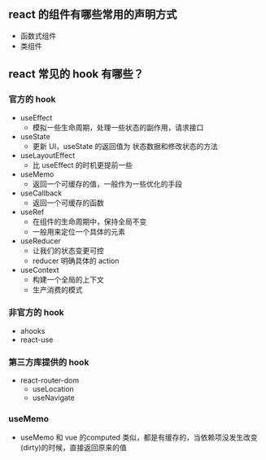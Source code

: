 ## react 的组件有哪些常用的声明方式
- 函数式组件
- 类组件

## react 常见的 hook 有哪些？
### 官方的 hook
- useEffect
  - 模拟一些生命周期，处理一些状态的副作用，请求接口
- useState
  - 更新 UI，useState 的返回值为 状态数据和修改状态的方法
- useLayoutEffect
  - 比 useEffect 的时机更提前一些
- useMemo
  - 返回一个可缓存的值，一般作为一些优化的手段
- useCallback
  - 返回一个可缓存的函数
- useRef
  - 在组件的生命周期中，保持全局不变
  - 一般用来定位一个具体的元素
- useReducer
  - 让我们的状态变更可控
  - reducer 明确具体的 action
- useContext
  - 构建一个全局的上下文
  - 生产消费的模式
### 非官方的 hook
  - ahooks
  - react-use

### 第三方库提供的 hook
  - react-router-dom
    - useLocation
    - useNavigate

### useMemo
* useMemo 和 vue 的computed 类似，都是有缓存的，当依赖项没发生改变(dirty)的时候，直接返回原来的值